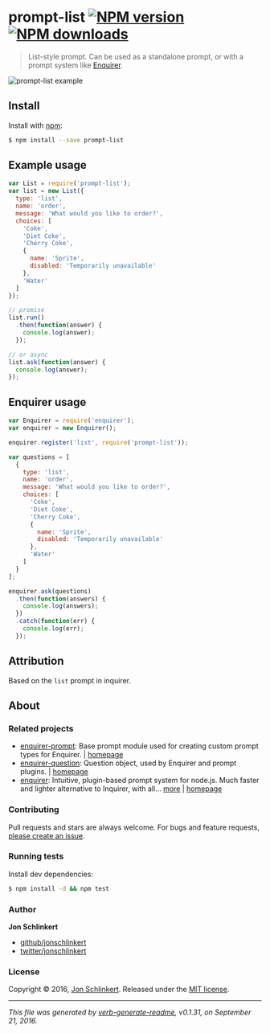 # prompt-list [![NPM version](https://img.shields.io/npm/v/prompt-list.svg?style=flat)](https://www.npmjs.com/package/prompt-list) [![NPM downloads](https://img.shields.io/npm/dm/prompt-list.svg?style=flat)](https://npmjs.org/package/prompt-list)

> List-style prompt. Can be used as a standalone prompt, or with a prompt system like [Enquirer](https://github.com/enquirer/enquirer).

![prompt-list example](https://raw.githubusercontent.com/enquirer/prompt-list/master/example.gif)

## Install

Install with [npm](https://www.npmjs.com/):

```sh
$ npm install --save prompt-list
```

## Example usage

```js
var List = require('prompt-list');
var list = new List({
  type: 'list',
  name: 'order',
  message: 'What would you like to order?',
  choices: [
    'Coke',
    'Diet Coke',
    'Cherry Coke',
    {
      name: 'Sprite',
      disabled: 'Temporarily unavailable'
    },
    'Water'
  ]
});

// promise
list.run()
  .then(function(answer) {
    console.log(answer);
  });

// or async
list.ask(function(answer) {
  console.log(answer);
});
```

## Enquirer usage

```js
var Enquirer = require('enquirer');
var enquirer = new Enquirer();

enquirer.register('list', require('prompt-list'));

var questions = [
  {
    type: 'list',
    name: 'order',
    message: 'What would you like to order?',
    choices: [
      'Coke',
      'Diet Coke',
      'Cherry Coke',
      {
        name: 'Sprite',
        disabled: 'Temporarily unavailable'
      },
      'Water'
    ]
  }
];

enquirer.ask(questions)
  .then(function(answers) {
    console.log(answers);
  })
  .catch(function(err) {
    console.log(err);
  });
```

## Attribution

Based on the `list` prompt in inquirer.

## About

### Related projects

* [enquirer-prompt](https://www.npmjs.com/package/enquirer-prompt): Base prompt module used for creating custom prompt types for Enquirer. | [homepage](https://github.com/jonschlinkert/enquirer-prompt "Base prompt module used for creating custom prompt types for Enquirer.")
* [enquirer-question](https://www.npmjs.com/package/enquirer-question): Question object, used by Enquirer and prompt plugins. | [homepage](https://github.com/enquirer/enquirer-question "Question object, used by Enquirer and prompt plugins.")
* [enquirer](https://www.npmjs.com/package/enquirer): Intuitive, plugin-based prompt system for node.js. Much faster and lighter alternative to Inquirer, with all… [more](https://github.com/enquirer/enquirer) | [homepage](https://github.com/enquirer/enquirer "Intuitive, plugin-based prompt system for node.js. Much faster and lighter alternative to Inquirer, with all the same prompt types and more, but without the bloat.")

### Contributing

Pull requests and stars are always welcome. For bugs and feature requests, [please create an issue](../../issues/new).

### Running tests

Install dev dependencies:

```sh
$ npm install -d && npm test
```

### Author

**Jon Schlinkert**

* [github/jonschlinkert](https://github.com/jonschlinkert)
* [twitter/jonschlinkert](http://twitter.com/jonschlinkert)

### License

Copyright © 2016, [Jon Schlinkert](https://github.com/jonschlinkert).
Released under the [MIT license](https://github.com/enquirer/prompt-list/blob/master/LICENSE).

***

_This file was generated by [verb-generate-readme](https://github.com/verbose/verb-generate-readme), v0.1.31, on September 21, 2016._